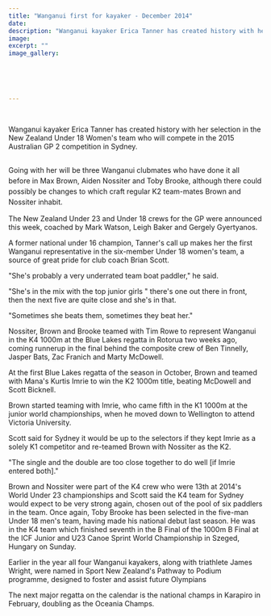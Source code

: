 ```yaml
---
title: "Wanganui first for kayaker - December 2014"
date: 
description: "Wanganui kayaker Erica Tanner has created history with her selection in the New Zealand Under 18 Women's team... - from the Wanganui Chronicle article 19 Dec 2014...."
image: 
excerpt: ""
image_gallery:
    
    
    
    
    
---
```


<p>&nbsp;<img style="line-height: 1.5;" src=http://c1940652.r52.cf0.rackcdn.com/549393dfb8d39a1d810011b4/Erica-Tanner,-Kamar-photo-for-website,Kayaking.jpg alt="" /></p>
<p><span>Wanganui kayaker Erica Tanner has created history with her selection in the New Zealand Under 18 Women's team who will compete in the 2015 Australian GP 2 competition in Sydney.</span></p>
<p><img src=http://c1940652.r52.cf0.rackcdn.com/5493416aff2a7c27ba001152/Kyakers-going-to-sydney-2015,-chronicle-10-Dec-2014.jpg alt="" /></p>
<p><span style="line-height: 1.5;">Going with her will be three Wanganui clubmates who have done it all before in Max Brown, Aiden Nossiter and Toby Brooke, although there could possibly be changes to which craft regular K2 team-mates Brown and Nossiter inhabit.</span></p>
<p>The New Zealand Under 23 and Under 18 crews for the GP were announced this week, coached by Mark Watson, Leigh Baker and Gergely Gyertyanos.</p>
<p>A former national under 16 champion, Tanner's call up makes her the first Wanganui representative in the six-member Under 18 women's team, a source of great pride for club coach Brian Scott.</p>
<p>"She's probably a very underrated team boat paddler," he said.</p>
<p>"She's in the mix with the top junior girls " there's one out there in front, then the next five are quite close and she's in that.</p>
<p>"Sometimes she beats them, sometimes they beat her."</p>
<p>Nossiter, Brown and Brooke teamed with Tim Rowe to represent Wanganui in the K4 1000m at the Blue Lakes regatta in Rotorua two weeks ago, coming runnerup in the final behind the composite crew of Ben Tinnelly, Jasper Bats, Zac Franich and Marty McDowell.</p>
<p>At the first Blue Lakes regatta of the season in October, Brown and teamed with Mana's Kurtis Imrie to win the K2 1000m title, beating McDowell and Scott Bicknell.</p>
<p>Brown started teaming with Imrie, who came fifth in the K1 1000m at the junior world championships, when he moved down to Wellington to attend Victoria University.</p>
<p>Scott said for Sydney it would be up to the selectors if they kept Imrie as a solely K1 competitor and re-teamed Brown with Nossiter as the K2.</p>
<p>"The single and the double are too close together to do well [if Imrie entered both]."</p>
<p>Brown and Nossiter were part of the K4 crew who were 13th at 2014's World Under 23 championships and Scott said the K4 team for Sydney would expect to be very strong again, chosen out of the pool of six paddlers in the team. Once again, Toby Brooke has been selected in the five-man Under 18 men's team, having made his national debut last season. He was in the K4 team which finished seventh in the B Final of the 1000m B Final at the ICF Junior and U23 Canoe Sprint World Championship in Szeged, Hungary on Sunday.</p>
<p>Earlier in the year all four Wanganui kayakers, along with triathlete James Wright, were named in Sport New Zealand's Pathway to Podium programme, designed to foster and assist future Olympians</p>
<p>The next major regatta on the calendar is the national champs in Karapiro in February, doubling as the Oceania Champs.</p>

